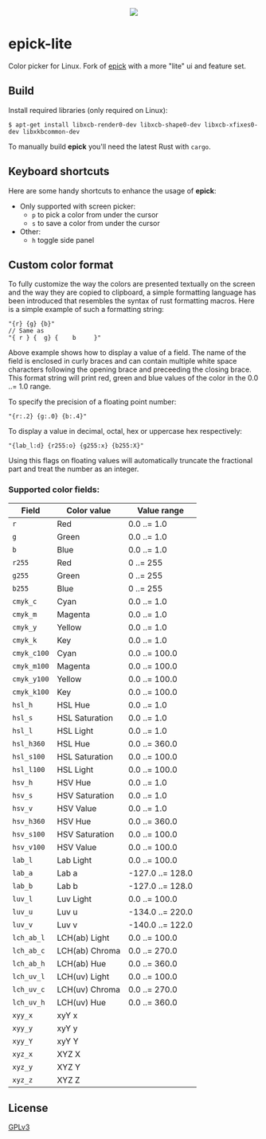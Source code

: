 <p align="center">
    <img src="./assets/icon.png">
</p>

# epick-lite

Color picker for Linux.
Fork of [epick](https://github.com/vv9k/epick) with a more "lite" ui and feature set.

## Build

Install required libraries (only required on Linux):
```
$ apt-get install libxcb-render0-dev libxcb-shape0-dev libxcb-xfixes0-dev libxkbcommon-dev
```

To manually build **epick** you'll need the latest Rust with `cargo`.

## Keyboard shortcuts

Here are some handy shortcuts to enhance the usage of **epick**:
- Only supported with screen picker:
   - `p` to pick a color from under the cursor
   - `s` to save a color from under the cursor
- Other:
   - `h` toggle side panel

## Custom color format

To fully customize the way the colors are presented textually on the screen and the way they are copied to clipboard, a
simple formatting language has been introduced that resembles the syntax of rust formatting macros. Here is a simple
example of such a formatting string:
```
"{r} {g} {b}"
// Same as
"{ r } {  g} {    b     }"
```

Above example shows how to display a value of a field. The name of the field is enclosed in curly braces and can contain
multiple white space characters following the opening brace and preceeding the closing brace. This format string will
print red, green and blue values of the color in the 0.0 ..= 1.0 range.

To specify the precision of a floating point number:
```
"{r:.2} {g:.0} {b:.4}"
```

To display a value in decimal, octal, hex or uppercase hex respectively:
```
"{lab_l:d} {r255:o} {g255:x} {b255:X}"
```
Using this flags on floating values will automatically truncate the fractional part and treat the number as an integer.

### Supported color fields:
| Field       | Color value    | Value range      |
|-------------|----------------|------------------|
| `r`         | Red            | 0.0 ..= 1.0      |
| `g`         | Green          | 0.0 ..= 1.0      |
| `b`         | Blue           | 0.0 ..= 1.0      |
| `r255`      | Red            | 0 ..= 255        |
| `g255`      | Green          | 0 ..= 255        |
| `b255`      | Blue           | 0 ..= 255        |
| `cmyk_c`    | Cyan           | 0.0 ..= 1.0      |
| `cmyk_m`    | Magenta        | 0.0 ..= 1.0      |
| `cmyk_y`    | Yellow         | 0.0 ..= 1.0      |
| `cmyk_k`    | Key            | 0.0 ..= 1.0      |
| `cmyk_c100` | Cyan           | 0.0 ..= 100.0    |
| `cmyk_m100` | Magenta        | 0.0 ..= 100.0    |
| `cmyk_y100` | Yellow         | 0.0 ..= 100.0    |
| `cmyk_k100` | Key            | 0.0 ..= 100.0    |
| `hsl_h`     | HSL Hue        | 0.0 ..= 1.0      |
| `hsl_s`     | HSL Saturation | 0.0 ..= 1.0      |
| `hsl_l`     | HSL Light      | 0.0 ..= 1.0      |
| `hsl_h360`  | HSL Hue        | 0.0 ..= 360.0    |
| `hsl_s100`  | HSL Saturation | 0.0 ..= 100.0    |
| `hsl_l100`  | HSL Light      | 0.0 ..= 100.0    |
| `hsv_h`     | HSV Hue        | 0.0 ..= 1.0      |
| `hsv_s`     | HSV Saturation | 0.0 ..= 1.0      |
| `hsv_v`     | HSV Value      | 0.0 ..= 1.0      |
| `hsv_h360`  | HSV Hue        | 0.0 ..= 360.0    |
| `hsv_s100`  | HSV Saturation | 0.0 ..= 100.0    |
| `hsv_v100`  | HSV Value      | 0.0 ..= 100.0    |
| `lab_l`     | Lab Light      | 0.0 ..= 100.0    |
| `lab_a`     | Lab a          | -127.0 ..= 128.0 |
| `lab_b`     | Lab b          | -127.0 ..= 128.0 |
| `luv_l`     | Luv Light      | 0.0 ..= 100.0    |
| `luv_u`     | Luv u          | -134.0 ..= 220.0 |
| `luv_v`     | Luv v          | -140.0 ..= 122.0 |
| `lch_ab_l`  | LCH(ab) Light  | 0.0 ..= 100.0    |
| `lch_ab_c`  | LCH(ab) Chroma | 0.0 ..= 270.0    |
| `lch_ab_h`  | LCH(ab) Hue    | 0.0 ..= 360.0    |
| `lch_uv_l`  | LCH(uv) Light  | 0.0 ..= 100.0    |
| `lch_uv_c`  | LCH(uv) Chroma | 0.0 ..= 270.0    |
| `lch_uv_h`  | LCH(uv) Hue    | 0.0 ..= 360.0    |
| `xyy_x`     | xyY x          |                  |
| `xyy_y`     | xyY y          |                  |
| `xyy_Y`     | xyY Y          |                  |
| `xyz_x`     | XYZ X          |                  |
| `xyz_y`     | XYZ Y          |                  |
| `xyz_z`     | XYZ Z          |                  |

## License
[GPLv3](https://github.com/vv9k/epick/blob/master/LICENSE)
